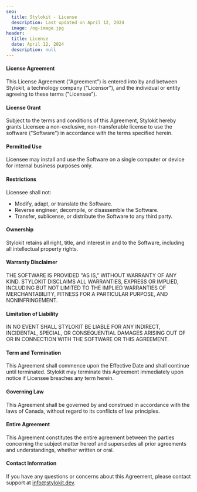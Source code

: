 ```yaml
---
seo:
  title: Stylokit - License
  description: Last updated on April 12, 2024
  image: /og-image.jpg
header:
  title: License
  date: April 12, 2024
  description: null
---
```


#### License Agreement

This License Agreement ("Agreement") is entered into by and between Stylokit, a technology company ("Licensor"), and the individual or entity agreeing to these terms ("Licensee").

#### License Grant

Subject to the terms and conditions of this Agreement, Stylokit hereby grants Licensee a non-exclusive, non-transferable license to use the software ("Software") in accordance with the terms specified herein.

#### Permitted Use

Licensee may install and use the Software on a single computer or device for internal business purposes only.

#### Restrictions

Licensee shall not:

- Modify, adapt, or translate the Software.
- Reverse engineer, decompile, or disassemble the Software.
- Transfer, sublicense, or distribute the Software to any third party.

#### Ownership

Stylokit retains all right, title, and interest in and to the Software, including all intellectual property rights.

#### Warranty Disclaimer

THE SOFTWARE IS PROVIDED "AS IS," WITHOUT WARRANTY OF ANY KIND. STYLOKIT DISCLAIMS ALL WARRANTIES, EXPRESS OR IMPLIED, INCLUDING BUT NOT LIMITED TO THE IMPLIED WARRANTIES OF MERCHANTABILITY, FITNESS FOR A PARTICULAR PURPOSE, AND NONINFRINGEMENT.

#### Limitation of Liability

IN NO EVENT SHALL STYLOKIT BE LIABLE FOR ANY INDIRECT, INCIDENTAL, SPECIAL, OR CONSEQUENTIAL DAMAGES ARISING OUT OF OR IN CONNECTION WITH THE SOFTWARE OR THIS AGREEMENT.

#### Term and Termination

This Agreement shall commence upon the Effective Date and shall continue until terminated. Stylokit may terminate this Agreement immediately upon notice if Licensee breaches any term herein.

#### Governing Law

This Agreement shall be governed by and construed in accordance with the laws of Canada, without regard to its conflicts of law principles.

#### Entire Agreement

This Agreement constitutes the entire agreement between the parties concerning the subject matter hereof and supersedes all prior agreements and understandings, whether written or oral.

#### Contact Information

If you have any questions or concerns about this Agreement, please contact support at <info@stylokit.dev>.

